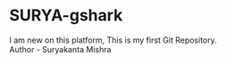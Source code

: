 # SURYA-gshark
I am new on this platform, This is my first Git Repository.
<br>
Author - Suryakanta Mishra
